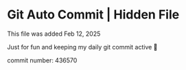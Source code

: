 # Git Auto Commit | Hidden File

This file was added Feb 12, 2025

Just for fun and keeping my daily git commit active 🤪

commit number: 436570

